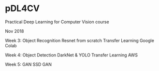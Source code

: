 # pDL4CV
Practical Deep Learning for Computer Vision course

Nov 2018

Week 3: Object Recognition
      Resnet from scratch
      Transfer Learning
      Google Colab

Week 4: Object Detection
      DarkNet & YOLO
      Transfer Learning
      AWS

Week 5: GAN 
      SSD
      GAN

